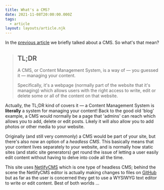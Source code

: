 ```yaml
---
title: What's a CMS?
date: 2021-11-08T20:00:00.000Z
tags:
  - article
layout: layouts/article.njk
---
```


In the [previous article](/articles/2021-11-07-whats-a-static-website/) we briefly talked about
a CMS. So what's that mean?

> ## TL;DR
>
> A CMS, or Content Management System, is a way of &mdash; you guessed it &mdash; managing your
> content.
>
> Specifically, it's a webpage (normally part of the website that it's managing) which allows users
> with the right access to write, edit or delete some or all of the content on that website.

Actually, the TL;DR kind of covers it &mdash; a Content Management System is **literally** a system
for managing your content! Back to the good old 'blog' example, a CMS would normally be a page that
'admins' can reach which allows you to add, delete or edit posts. Likely it will also allow you to
add photos or other media to your website.

Originally (and still very commonly) a CMS would be part of your site, but there's also now an option
of a *headless CMS*. This basically means that your content lives separately to your website, and
is normally how static sites (and static site generators) get round the issue of letting a user
easily edit content without having to delve into code all the time.

This site uses [NetlifyCMS](https://www.netlifycms.org/) which is one type of headless CMS; behind
the scene the NetlifyCMS editor is actually making changes to files on [GitHub](https://github.com/)
but as far as the user is concerned they get to use a WYSIWYG text editor to write or edit content.
Best of both worlds ...